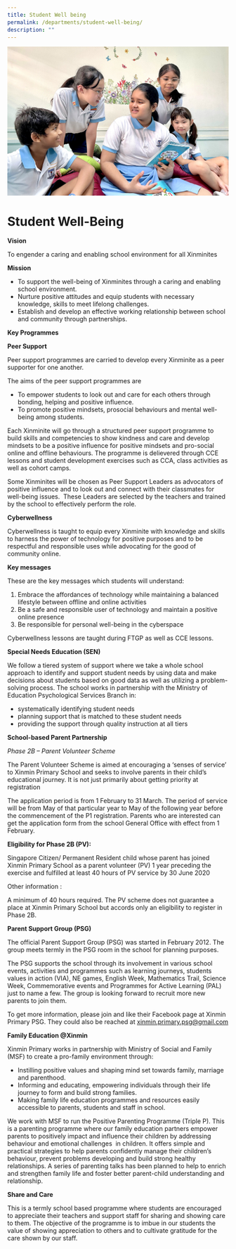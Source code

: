 ```yaml
---
title: Student Well being
permalink: /departments/student-well-being/
description: ""
---
```

![](/images/Department%20Pics/swb%20dept.JPG)

# **Student Well-Being**

**Vision**

To engender a caring and enabling school environment for all Xinminites

**Mission**

*   To support the well-being of Xinminites through a caring and enabling school environment.
*   Nurture positive attitudes and equip students with necessary knowledge, skills to meet lifelong challenges.
*   Establish and develop an effective working relationship between school and community through partnerships.




**Key Programmes**

**Peer Support**

Peer support programmes are carried to develop every Xinminite as a peer supporter for one another.

The aims of the peer support programmes are

*   To empower students to look out and care for each others through bonding, helping and positive influence.
*   To promote positive mindsets, prosocial behaviours and mental well-being among students.

Each Xinminite will go through a structured peer support programme to build skills and competencies to show kindness and care and develop mindsets to be a positive influence for positive mindsets and pro-social online and offline behaviours. The programme is delievered through CCE lessons and student development exercises such as CCA, class activities as well as cohort camps.

Some Xinminites will be chosen as Peer Support Leaders as advocators of positive influence and to look out and connect with their classmates for well-being issues.&nbsp; These Leaders are selected by the teachers and trained by the school to effectively perform the role.

**Cyberwellness**

Cyberwellness is taught to equip every Xinminite with knowledge and skills to harness the power of technology for positive purposes and to be respectful and responsible uses while advocating for the good of community online.

**Key messages**

These are the key messages which students will understand:

1.  Embrace the affordances of technology while maintaining a balanced lifestyle between offline and online activities
2.  Be a safe and responsible user of technology and maintain a positive online presence
3.  Be responsible for personal well-being in the cyberspace

Cyberwellness lessons are taught during FTGP as well as CCE lessons.

**Special Needs Education (SEN)**

We follow a tiered system of support where we take a whole school approach to identify and support student needs by using data and make decisions about students based on good data as well as utilizing a problem-solving process. The school works in partnership with the Ministry of Education Psychological Services Branch in:

*   systematically identifying student needs
*   planning support that is matched to these student needs
*   providing the support through quality instruction at all tiers

**School-based Parent Partnership**

_Phase 2B – Parent Volunteer Scheme_

The Parent Volunteer Scheme is aimed at encouraging a ‘senses of service’ to Xinmin Primary School and seeks to involve parents in their child’s educational journey. It is not just primarily about getting priority at registration

The application period is from 1 February to 31 March. The period of service will be from May of that particular year to May of the following year before the commencement of the P1 registration. Parents who are interested can get the application form from the school General Office with effect from 1 February.

**Eligibility for Phase 2B (PV):**

Singapore Citizen/ Permanent Resident child whose parent has joined Xinmin Primary School as a parent volunteer (PV) 1 year preceding the exercise and fulfilled at least 40 hours of PV service by 30 June 2020

Other information :

A minimum of 40 hours required. The PV scheme does not guarantee a place at Xinmin Primary School but accords only an eligibility to register in Phase 2B.

**Parent Support Group (PSG)**

The official Parent Support Group (PSG) was started in February 2012. The group meets termly in the PSG room in the school for planning purposes.

The PSG supports the school through its involvement in various school events, activities and programmes such as learning journeys, students values in action (VIA), NE games, English Week, Mathematics Trail, Science Week, Commemorative events and Programmes for Active Learning (PAL) just to name a few. The group is looking forward to recruit more new parents to join them.

To get more information, please join and like their Facebook page at Xinmin Primary PSG. They could also be reached at xinmin.primary.psg@gmail.com

**Family Education @Xinmin**

Xinmin Primary works in partnership with Ministry of Social and Family (MSF) to create a pro-family environment through:

*   Instilling positive values and shaping mind set towards family, marriage and parenthood.
*   Informing and educating, empowering individuals through their life journey to form and build strong families.
*   Making family life education programmes and resources easily accessible to parents, students and staff in school.

We work with MSF to run the Positive Parenting Programme (Triple P). This is a parenting programme where our family education partners empower parents to positively impact and influence their children by addressing&nbsp; behaviour and emotional challenges&nbsp; in children. It offers simple and practical strategies to help parents confidently manage their children’s behaviour, prevent problems developing and build strong healthy relationships. A series of parenting talks has been planned to help to enrich and strengthen family life and foster better parent-child understanding and relationship.

**Share and Care**

This is a termly school based programme where students are encouraged to appreciate their teachers and support staff for sharing and showing care to them. The objective of the programme is to imbue in our students the value of showing appreciation to others and to cultivate gratitude for the care shown by our staff.